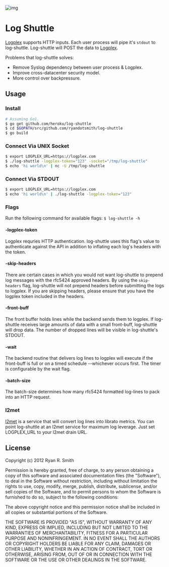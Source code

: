 ![img](http://f.cl.ly/items/3o1i1M3i250F1j0Y3r2O/Space-shuttle-Endeavour-008.jpeg)

# Log Shuttle

[Logplex](https://github.com/heroku/logplex) supports HTTP inputs. Each user process will pipe it's `stdout` to log-shuttle. Log-shuttle will POST the data to [Logplex](https://github.com/heroku/logplex).

Problems that log-shuttle solves:

* Remove Syslog dependency between user process & Logplex.
* Improve cross-datacenter security model.
* More control over backpressure.

## Usage

### Install

```bash
# Assuming Go1.
$ go get github.com/heroku/log-shuttle
$ cd $GOPATH/src/github.com/ryandotsmith/log-shuttle
$ go build
```

### Connect Via UNIX Socket

```bash
$ export LOGPLEX_URL=https://logplex.com
$ ./log-shuttle -logplex-token="123" -socket="/tmp/log-shuttle"
$ echo 'hi world\n' | nc -U /tmp/log-shuttle
```

### Connect Via STDOUT

```bash
$ export LOGPLEX_URL=https://logplex.com
$ echo 'hi world\n' | ./log-shuttle -logplex-token="123"
```

### Flags

Run the following command for available flags: `$ log-shuttle -h`

#### -logplex-token

Logplex requries HTTP authentication. log-shuttle uses this flag's value to authenticate against the API in addition to inflating each log's headers with the token.

#### -skip-headers

There are certain cases in which you would not want log-shuttle to prepend log messages with the rfc5424 approved headers. By using the `skip-headers` flag, log-shuttle will not prepend headers before submitting the logs to logplex. If you are skipping headers, please ensure that you have the logplex token included in the headers.

#### -front-buff

The front buffer holds lines while the backend sends them to logplex. If log-shuttle receives large amounts of data with a small front-buff, log-shuttle will drop data. The number of dropped lines will be visible in log-shuttle's STDOUT.

#### -wait

The backend routine that delivers log lines to logplex will execute if the front-buff is full or on a timed schedule --whichever occurs first. The timer is configurable by the wait flag.

#### -batch-size

The batch-size determines how many rfc5424 formatted log-lines to pack into an HTTP request.

### l2met

[l2met](github.com/ryandotsmith/l2met) is a service that will convert log lines into librato metrics. You can point log-shuttle at an l2met service for maximum log leverage. Just set LOGPLEX_URL to your l2met drain URL.

## License

Copyright (c) 2012 Ryan R. Smith

Permission is hereby granted, free of charge, to any person obtaining a copy of this software and associated documentation files (the "Software"), to deal in the Software without restriction, including without limitation the rights to use, copy, modify, merge, publish, distribute, sublicense, and/or sell copies of the Software, and to permit persons to whom the Software is furnished to do so, subject to the following conditions:

The above copyright notice and this permission notice shall be included in all copies or substantial portions of the Software.

THE SOFTWARE IS PROVIDED "AS IS", WITHOUT WARRANTY OF ANY KIND, EXPRESS OR IMPLIED, INCLUDING BUT NOT LIMITED TO THE WARRANTIES OF MERCHANTABILITY, FITNESS FOR A PARTICULAR PURPOSE AND NONINFRINGEMENT. IN NO EVENT SHALL THE AUTHORS OR COPYRIGHT HOLDERS BE LIABLE FOR ANY CLAIM, DAMAGES OR OTHER LIABILITY, WHETHER IN AN ACTION OF CONTRACT, TORT OR OTHERWISE, ARISING FROM, OUT OF OR IN CONNECTION WITH THE SOFTWARE OR THE USE OR OTHER DEALINGS IN THE SOFTWARE.
